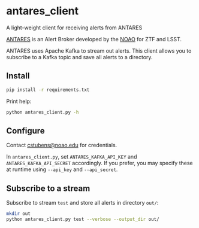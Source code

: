 # antares_client
A light-weight client for receiving alerts from ANTARES

[ANTARES](antares.noao.edu) is an Alert Broker developed by the [NOAO](noao.edu) for ZTF and LSST.

ANTARES uses Apache Kafka to stream out alerts. This client allows you to subscribe to a Kafka topic and save all alerts to a directory.

## Install

```bash
pip install -r requirements.txt
```

Print help:

```bash
python antares_client.py -h
```

## Configure

Contact cstubens@noao.edu for credentials.

In `antares_client.py`, set `ANTARES_KAFKA_API_KEY` and `ANTARES_KAFKA_API_SECRET` accordingly. If you prefer, you may specify these at runtime using `--api_key` and `--api_secret`.

## Subscribe to a stream

Subscribe to stream `test` and store all alerts in directory `out/`:

```bash
mkdir out
python antares_client.py test --verbose --output_dir out/
```

